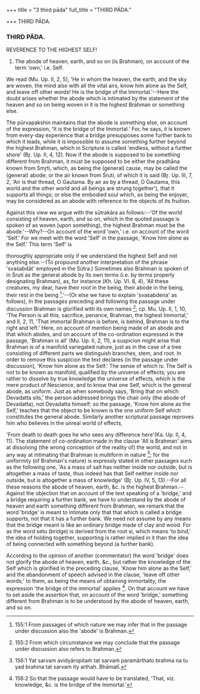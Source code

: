 +++
title = "3 third pāda"
full_title = "THIRD PĀDA."

+++
THIRD PĀDA.



### THIRD PĀDA.

REVERENCE TO THE HIGHEST SELF!

1. The abode of heaven, earth, and so on (is Brahman), on account of the term 'own,' i.e. Self.

We read (Mu. Up. II, 2, 5), 'He in whom the heaven, the earth, and the sky are woven, the mind also with all the vital airs, know him alone as the Self, and leave off other words! He is the bridge of the Immortal.'--Here the doubt arises whether the abode which is intimated by the statement of the heaven and so on being woven in it is the highest Brahman or something else.

The pūrvapakshin maintains that the abode is something else, on account of the expression, 'It is the bridge of the Immortal.' For, he says, it is known from every-day experience that a bridge presupposes some further bank to which it leads, while it is impossible to assume something further beyond the highest Brahman, which in Scripture is called 'endless, without a further shore' (Br̥. Up. II, 4, 12). Now if the abode is supposed to be something different from Brahman, it must be supposed to be either the pradhāna known from Smr̥ti, which, as being the (general) cause, may be called the (general) abode; or the air known from Śruti, of which it is said (Br̥. Up. III, 7, 2, 'Air is that thread, O Gautama. By air as by a thread, O Gautama, this world and the other world and all beings are strung together'), that it supports all things; or else the embodied soul which, as being the enjoyer, may be considered as an abode with reference to the objects of its fruition.

Against this view we argue with the sūtrakāra as follows:--'Of the world consisting of heaven, earth, and so on, which in the quoted passage is spoken of as woven (upon something), the highest Brahman must be the abode.'--Why?--On account of the word 'own,' i.e. on account of the word 'Self.' For we meet with the word 'Self' in the passage, 'Know him alone as the Self.' This term 'Self' is

thoroughly appropriate only if we understand the highest Self and not anything else.--(To propound another interpretation of the phrase 'svaśabdāt' employed in the Sūtra.) Sometimes also Brahman is spoken of in Śruti as the general abode by its own terms (i.e. by terms properly designating Brahman), as, for instance (_Kh._ Up. VI. 8, 4), 'All these creatures, my dear, have their root in the being, their abode in the being, their rest in the being [^fn_168].'--(Or else we have to explain 'svaśabdena' as follows), In the passages preceding and following the passage under discussion Brahman is glorified with its own names [^fn_169]; cp. Mu. Up. II, 1, 10, 'The Person is all this, sacrifice, penance, Brahman, the highest Immortal,' and II, 2, 11, 'That immortal Brahman is before, is behind, Brahman is to the right and left.' Here, on account of mention being made of an abode and that which abides, and on account of the co-ordination expressed in the passage, 'Brahman is all' (Mu. Up. II, 2, 11), a suspicion might arise that Brahman is of a manifold variegated nature, just as in the case of a tree consisting of different parts we distinguish branches, stem, and root. In order to remove this suspicion the text declares (in the passage under discussion), 'Know him alone as the Self.' The sense of which is: The Self is not to be known as manifold, qualified by the universe of effects; you are rather to dissolve by true knowledge the universe of effects, which is the mere product of Nescience, and to know that one Self, which is the general abode, as uniform. Just as when somebody says, 'Bring that on which Devadatta sits,' the person addressed brings the chair only (the abode of Devadatta), not Devadatta himself; so the passage, 'Know him alone as the Self,' teaches that the object to be known is the one uniform Self which constitutes the general abode. Similarly another scriptural passage reproves him who believes in the unreal world of effects,

[^fn_168]: 155:1 From passages of which nature we may infer that in the passage under discussion also the 'abode' is Brahman.

[^fn_169]: 155:2 From which circumstance we may conclude that the passage under discussion also refers to Brahman.

 'From death to death goes he who sees any difference here'(Ka. Up. II, 4, 11). The statement of co-ordination made in the clause 'All is Brahman' aims at dissolving (the wrong conception of the reality of) the world, and not in any way at intimating that Brahman is multiform in nature [^fn_170]; for the uniformity (of Brahman's nature) is expressly stated in other passages such as the following one, 'As a mass of salt has neither inside nor outside, but is altogether a mass of taste, thus indeed has that Self neither inside nor outside, but is altogether a mass of knowledge' (Br̥. Up. IV, 5, 13).--For all these reasons the abode of heaven, earth, &c. is the highest Brahman.--Against the objection that on account of the text speaking of a 'bridge,' and a bridge requiring a further bank, we have to understand by the abode of heaven and earth something different from Brahman, we remark that the word 'bridge' is meant to intimate only that that which is called a bridge supports, not that it has a further bank. We need not assume by any means that the bridge meant is like an ordinary bridge made of clay and wood. For as the word setu (bridge) is derived from the root si, which means 'to bind,' the idea of holding together, supporting is rather implied in it than the idea of being connected with something beyond (a further bank).

[^fn_170]: 156:1 Yat sarvam avidyāropitaṁ tat sarvaṁ paramārthato brahma na tu yad brahma tat sarvam ity arthaḥ. Bhāmatī.

According to the opinion of another (commentator) the word 'bridge' does not glorify the abode of heaven, earth, &c., but rather the knowledge of the Self which is glorified in the preceding clause, 'Know him alone as the Self,' and the abandonment of speech advised in the clause, 'leave off other words;' to them, as being the means of obtaining immortality, the expression 'the bridge of the immortal' applies [^fn_171]. On that account we have to set aside the assertion that, on account of the word 'bridge,' something different from Brahman is to be understood by the abode of heaven, earth, and so on.

[^fn_171]: 156:2 So that the passage would have to be translated, 'That, viz. knowledge, &c. is the bridge of the Immortal.'

